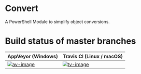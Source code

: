 # Convert
A PowerShell Module to simplify object conversions.

# Build status of master branches

| AppVeyor (Windows)        | Travis CI (Linux / macOS) |
|---------------------------|---------------------------|
| [![av-image][]][av-site]  | [![tv-image][]][tv-site]  |

[av-image]: https://ci.appveyor.com/api/projects/status/37e2xyj4coyc63fr?svg=true
[av-site]: https://ci.appveyor.com/project/austoonz/convert
[tv-image]: https://travis-ci.org/austoonz/Convert.svg?branch=master
[tv-site]: https://travis-ci.org/austoonz/Convert
